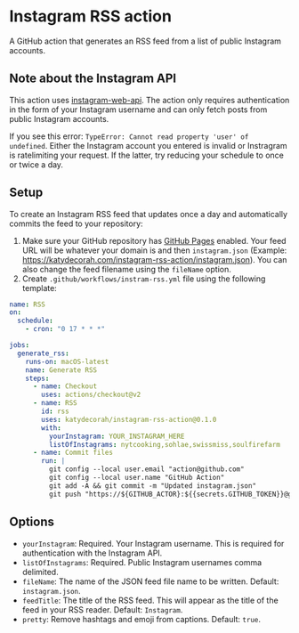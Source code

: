 # Instagram RSS action

A GitHub action that generates an RSS feed from a list of public Instagram accounts.

## Note about the Instagram API

This action uses [instagram-web-api](https://www.npmjs.com/package/instagram-web-api). The action only requires authentication in the form of your Instagram username and can only fetch posts from public Instagram accounts.

If you see this error: `TypeError: Cannot read property 'user' of undefined`. Either the Instagram account you entered is invalid or Instragram is ratelimiting your request. If the latter, try reducing your schedule to once or twice a day.

## Setup

To create an Instagram RSS feed that updates once a day and automatically commits the feed to your repository:

1. Make sure your GitHub repository has [GitHub Pages](https://pages.github.com/) enabled. Your feed URL will be whatever your domain is and then `instagram.json` (Example: https://katydecorah.com/instagram-rss-action/instagram.json). You can also change the feed filename using the `fileName` option.
1. Create `.github/workflows/instram-rss.yml` file using the following template:

<!-- START GENERATED SETUP -->

```yml
name: RSS
on:
  schedule:
    - cron: "0 17 * * *"

jobs:
  generate_rss:
    runs-on: macOS-latest
    name: Generate RSS
    steps:
      - name: Checkout
        uses: actions/checkout@v2
      - name: RSS
        id: rss
        uses: katydecorah/instagram-rss-action@0.1.0
        with:
          yourInstagram: YOUR_INSTAGRAM_HERE
          listOfInstagrams: nytcooking,sohlae,swissmiss,soulfirefarm
      - name: Commit files
        run: |
          git config --local user.email "action@github.com"
          git config --local user.name "GitHub Action"
          git add -A && git commit -m "Updated instagram.json"
          git push "https://${GITHUB_ACTOR}:${{secrets.GITHUB_TOKEN}}@github.com/${GITHUB_REPOSITORY}.git" HEAD:${GITHUB_REF}
```

<!-- END GENERATED SETUP -->

## Options

<!-- START GENERATED OPTIONS -->

- `yourInstagram`: Required. Your Instagram username. This is required for authentication with the Instagram API.
- `listOfInstagrams`: Required. Public Instagram usernames comma delimited.
- `fileName`: The name of the JSON feed file name to be written. Default: `instagram.json`.
- `feedTitle`: The title of the RSS feed. This will appear as the title of the feed in your RSS reader. Default: `Instagram`.
- `pretty`: Remove hashtags and emoji from captions. Default: `true`.

<!-- END GENERATED OPTIONS -->
